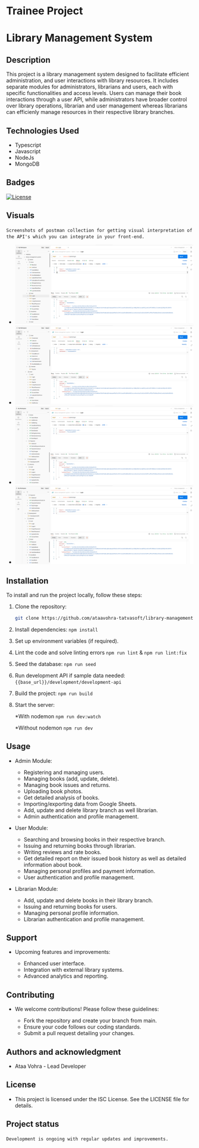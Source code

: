 # Trainee Project

# Library Management System

## Description

This project is a library management system designed to facilitate efficient administration, and user interactions with library resources. It includes separate modules for administrators, librarians and users, each with specific functionalities and access levels. Users can manage their book interactions through a user API, while administrators have broader control over library operations, librarian and user management whereas librarians can efficienly manage resources in their respective library branches.

## Technologies Used

- Typescript
- Javascript
- NodeJs
- MongoDB

## Badges

[![License](https://img.shields.io/badge/license-ISC-blue.svg)](https://opensource.org/licenses/ISC)

## Visuals

`Screenshots of postman collection for getting visual interpretation of the API's which you can integrate in your front-end.`

- ![Screenshot](./public/images/screenshots/postman_1.png)
- ![Screenshot](./public/images/screenshots/postman_2.png)
- ![Screenshot](./public/images/screenshots/postman_3.png)
- ![Screenshot](./public/images/screenshots/postman_4.png)

## Installation

To install and run the project locally, follow these steps:

1. Clone the repository:

   ```bash
   git clone https://github.com/ataavohra-tatvasoft/library-management-system.git
   ```

2. Install dependencies:
   `npm install`
3. Set up environment variables (if required).

4. Lint the code and solve linting errors
   `npm run lint` & `npm run lint:fix`

5. Seed the database:
   `npm run seed`

6. Run development API if sample data needed:
   `{{base_url}}/development/development-api`

7. Build the project:
   `npm run build`

8. Start the server:

   \*With nodemon
   `npm run dev:watch`

   \*Without nodemon
   `npm run dev`

## Usage

- Admin Module:

  - Registering and managing users.
  - Managing books (add, update, delete).
  - Managing book issues and returns.
  - Uploading book photos.
  - Get detailed analysis of books.
  - Importing/exporting data from Google Sheets.
  - Add, update and delete library branch as well librarian.
  - Admin authentication and profile management.

- User Module:

  - Searching and browsing books in their respective branch.
  - Issuing and returning books through librarian.
  - Writing reviews and rate books.
  - Get detailed report on their issued book history as well as detailed information about book.
  - Managing personal profiles and payment information.
  - User authentication and profile management.

- Librarian Module:
  - Add, update and delete books in their library branch.
  - Issuing and returning books for users.
  - Managing personal profile information.
  - Librarian authentication and profile management.

## Support

- Upcoming features and improvements:

  - Enhanced user interface.
  - Integration with external library systems.
  - Advanced analytics and reporting.

## Contributing

- We welcome contributions! Please follow these guidelines:

  - Fork the repository and create your branch from main.
  - Ensure your code follows our coding standards.
  - Submit a pull request detailing your changes.

## Authors and acknowledgment

- Ataa Vohra - Lead Developer

## License

- This project is licensed under the ISC License. See the LICENSE file for details.

## Project status

`Development is ongoing with regular updates and improvements.`
